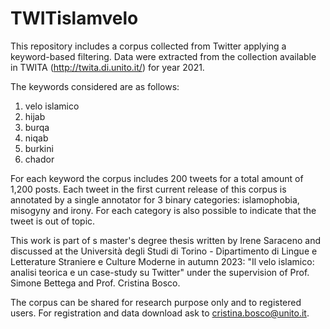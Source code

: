 # TWITislamvelo

This repository includes a corpus collected from Twitter applying a keyword-based filtering. Data were extracted from the collection available in TWITA (http://twita.di.unito.it/) for year 2021.

The keywords considered are as follows:
1.	velo islamico
2.	hijab
3.	burqa
4.	niqab
5.	burkini
6.	chador
   
For each keyword the corpus includes 200 tweets for a total amount of 1,200 posts.
Each tweet in the first current release of this corpus is annotated by a single annotator for 3 binary categories: islamophobia, misogyny and irony. For each category is also possible to indicate that the tweet is out of topic.

This work is part of s master's degree thesis written by Irene Saraceno and discussed at the Università degli Studi di Torino - Dipartimento di Lingue e Letterature Straniere e Culture Moderne in autumn 2023: "Il velo islamico: analisi teorica e un case-study su Twitter" under the supervision of Prof. Simone Bettega and Prof. Cristina Bosco.

The corpus can be shared for research purpose only and to registered users. For registration and data download ask to cristina.bosco@unito.it.
